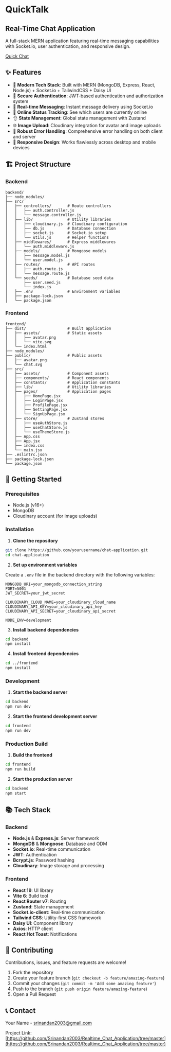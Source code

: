 # QuickTalk
## Real-Time Chat Application

A full-stack MERN application featuring real-time messaging capabilities with Socket.io, user authentication, and responsive design.

[Quick Chat](https://realtime-chat-application-1-ipjp.onrender.com/login)


## ✨ Features

* 🌟 **Modern Tech Stack**: Built with MERN (MongoDB, Express, React, Node.js) + Socket.io + TailwindCSS + Daisy UI
* 🎃 **Secure Authentication**: JWT-based authentication and authorization system
* 👾 **Real-time Messaging**: Instant message delivery using Socket.io
* 🚀 **Online Status Tracking**: See which users are currently online
* 👌 **State Management**: Global state management with Zustand
* 🌐 **Image Upload**: Cloudinary integration for avatar and image uploads
* 🐞 **Robust Error Handling**: Comprehensive error handling on both client and server
* 🔄 **Responsive Design**: Works flawlessly across desktop and mobile devices

## 🏗️ Project Structure

### Backend

```
backend/
├── node_modules/
├── src/
│   ├── controllers/       # Route controllers
│   │   ├── auth.controller.js
│   │   └── message.controller.js
│   ├── lib/               # Utility libraries
│   │   ├── cloudinary.js  # Cloudinary configuration
│   │   ├── db.js          # Database connection
│   │   ├── socket.js      # Socket.io setup
│   │   └── utils.js       # Helper functions
│   ├── middlewares/       # Express middlewares
│   │   └── auth.middleware.js
│   ├── models/            # Mongoose models
│   │   ├── message.model.js
│   │   └── user.model.js
│   ├── routes/            # API routes
│   │   ├── auth.route.js
│   │   └── message.route.js
│   └── seeds/             # Database seed data
│       ├── user.seed.js
│       └── index.js
│   ├── .env               # Environment variables
│   ├── package-lock.json
│   └── package.json
```

### Frontend

```
frontend/
├── dist/                  # Built application
│   ├── assets/            # Static assets
│   │   ├── avatar.png
│   │   └── vite.svg
│   └── index.html
├── node_modules/
├── public/                # Public assets
│   ├── avatar.png
│   └── chat.svg
├── src/
│   ├── assets/            # Component assets
│   ├── components/        # React components
│   ├── constants/         # Application constants
│   ├── lib/               # Utility libraries
│   ├── pages/             # Application pages
│   │   ├── HomePage.jsx
│   │   ├── LoginPage.jsx
│   │   ├── ProfilePage.jsx
│   │   ├── SettingPage.jsx
│   │   └── SignUpPage.jsx
│   ├── store/             # Zustand stores
│   │   ├── useAuthStore.js
│   │   ├── useChatStore.js
│   │   └── useThemeStore.js
│   ├── App.css
│   ├── App.jsx
│   ├── index.css
│   └── main.jsx
├── .eslintrc.json
├── package-lock.json
└── package.json
```

## 🚀 Getting Started

### Prerequisites

- Node.js (v16+)
- MongoDB
- Cloudinary account (for image uploads)

### Installation

1. **Clone the repository**

```bash
git clone https://github.com/yourusername/chat-application.git
cd chat-application
```

2. **Set up environment variables**

Create a `.env` file in the backend directory with the following variables:

```
MONGODB_URI=your_mongodb_connection_string
PORT=5001
JWT_SECRET=your_jwt_secret

CLOUDINARY_CLOUD_NAME=your_cloudinary_cloud_name
CLOUDINARY_API_KEY=your_cloudinary_api_key
CLOUDINARY_API_SECRET=your_cloudinary_api_secret

NODE_ENV=development
```

3. **Install backend dependencies**

```bash
cd backend
npm install
```

4. **Install frontend dependencies**

```bash
cd ../frontend
npm install
```

### Development

1. **Start the backend server**

```bash
cd backend
npm run dev
```

2. **Start the frontend development server**

```bash
cd frontend
npm run dev
```

### Production Build

1. **Build the frontend**

```bash
cd frontend
npm run build
```

2. **Start the production server**

```bash
cd backend
npm start
```

## 📚 Tech Stack

### Backend
- **Node.js** & **Express.js**: Server framework
- **MongoDB** & **Mongoose**: Database and ODM
- **Socket.io**: Real-time communication
- **JWT**: Authentication
- **Bcrypt.js**: Password hashing
- **Cloudinary**: Image storage and processing

### Frontend
- **React 19**: UI library
- **Vite 6**: Build tool
- **React Router v7**: Routing
- **Zustand**: State management
- **Socket.io-client**: Real-time communication
- **Tailwind CSS**: Utility-first CSS framework
- **Daisy UI**: Component library
- **Axios**: HTTP client
- **React Hot Toast**: Notifications

## 🤝 Contributing

Contributions, issues, and feature requests are welcome!

1. Fork the repository
2. Create your feature branch (`git checkout -b feature/amazing-feature`)
3. Commit your changes (`git commit -m 'Add some amazing feature'`)
4. Push to the branch (`git push origin feature/amazing-feature`)
5. Open a Pull Request

## 📞 Contact

Your Name - [srinandan2003@gmail.com](mailto:srinandan2003@gmail.com)

Project Link: [https://github.com/Srinandan2003/Realtime_Chat_Application/tree/master](https://github.com/Srinandan2003/Realtime_Chat_Application/tree/master)
